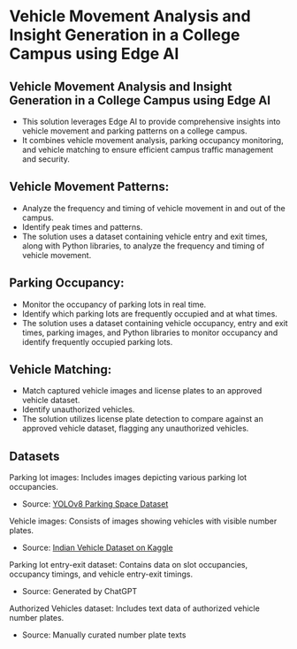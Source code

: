 
# Vehicle Movement Analysis and Insight Generation in a College Campus using Edge AI


## Vehicle Movement Analysis and Insight Generation in a College Campus using Edge AI
- This solution leverages Edge AI to provide comprehensive insights into vehicle movement and parking patterns on a college campus. 
- It combines vehicle movement analysis, parking occupancy monitoring, and vehicle matching to ensure efficient campus traffic management and security.

## Vehicle Movement Patterns:
- Analyze the frequency and timing of vehicle movement in and out of the campus. 
- Identify peak times and patterns. 
- The solution uses a dataset containing vehicle entry and exit times, along with Python libraries, to analyze the frequency and timing of vehicle movement.

## Parking Occupancy:
- Monitor the occupancy of parking lots in real time. 
- Identify which parking lots are frequently occupied and at what times. 
- The solution uses a dataset containing vehicle occupancy, entry and exit times, parking images, and Python libraries to monitor occupancy and identify frequently occupied parking lots.

## Vehicle Matching:
- Match captured vehicle images and license plates to an approved vehicle dataset. 
- Identify unauthorized vehicles. 
- The solution utilizes license plate detection to compare against an approved vehicle dataset, flagging any unauthorized vehicles.


## Datasets
Parking lot images: Includes images depicting various parking lot occupancies.
- Source: [YOLOv8 Parking Space Dataset](https://github.com/freedomwebtech/yolov8parkingspace)

Vehicle images: Consists of images showing vehicles with visible number plates.
- Source: [Indian Vehicle Dataset on Kaggle](https://www.kaggle.com/datasets/saisirishan/indian-vehicle-dataset)

Parking lot entry-exit dataset: Contains data on slot occupancies, occupancy timings, and vehicle entry-exit timings.
- Source: Generated by ChatGPT

Authorized Vehicles dataset: Includes text data of authorized vehicle number plates.
- Source: Manually curated number plate texts
